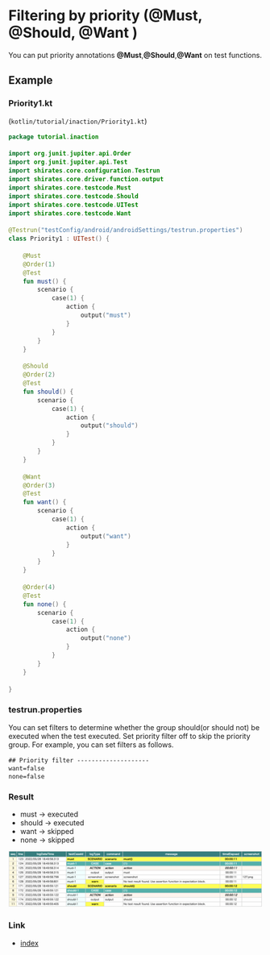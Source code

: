 # Filtering by priority (@Must, @Should, @Want )

You can put priority annotations **@Must**,**@Should**,**@Want** on test functions.

## Example

### Priority1.kt

(`kotlin/tutorial/inaction/Priority1.kt`)

```kotlin
package tutorial.inaction

import org.junit.jupiter.api.Order
import org.junit.jupiter.api.Test
import shirates.core.configuration.Testrun
import shirates.core.driver.function.output
import shirates.core.testcode.Must
import shirates.core.testcode.Should
import shirates.core.testcode.UITest
import shirates.core.testcode.Want

@Testrun("testConfig/android/androidSettings/testrun.properties")
class Priority1 : UITest() {

    @Must
    @Order(1)
    @Test
    fun must() {
        scenario {
            case(1) {
                action {
                    output("must")
                }
            }
        }
    }

    @Should
    @Order(2)
    @Test
    fun should() {
        scenario {
            case(1) {
                action {
                    output("should")
                }
            }
        }
    }

    @Want
    @Order(3)
    @Test
    fun want() {
        scenario {
            case(1) {
                action {
                    output("want")
                }
            }
        }
    }

    @Order(4)
    @Test
    fun none() {
        scenario {
            case(1) {
                action {
                    output("none")
                }
            }
        }
    }

}
```

### testrun.properties

You can set filters to determine whether the group should(or should not) be executed when the test executed. Set
priority filter off to skip the priority group. For example, you can set filters as follows.

```
## Priority filter --------------------
want=false
none=false
```

### Result

- must -> executed
- should -> executed
- want -> skipped
- none -> skipped

![](../_images/skip_want_none.png)

### Link

- [index](../../index.md)
